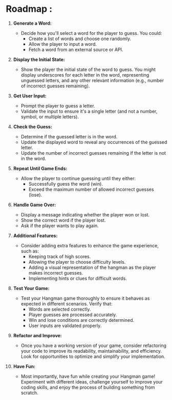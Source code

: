 # Roadmap :

1. **Generate a Word:**
   - Decide how you'll select a word for the player to guess. You could:
     - Create a list of words and choose one randomly.
     - Allow the player to input a word.
     - Fetch a word from an external source or API.

2. **Display the Initial State:**
   - Show the player the initial state of the word to guess. You might display underscores for each letter in the word, representing unguessed letters, and any other relevant information (e.g., number of incorrect guesses remaining).

3. **Get User Input:**
   - Prompt the player to guess a letter.
   - Validate the input to ensure it's a single letter (and not a number, symbol, or multiple letters).

4. **Check the Guess:**
   - Determine if the guessed letter is in the word.
   - Update the displayed word to reveal any occurrences of the guessed letter.
   - Update the number of incorrect guesses remaining if the letter is not in the word.

5. **Repeat Until Game Ends:**
   - Allow the player to continue guessing until they either:
     - Successfully guess the word (win).
     - Exceed the maximum number of allowed incorrect guesses (lose).

6. **Handle Game Over:**
   - Display a message indicating whether the player won or lost.
   - Show the correct word if the player lost.
   - Ask if the player wants to play again.

7. **Additional Features:**
   - Consider adding extra features to enhance the game experience, such as:
     - Keeping track of high scores.
     - Allowing the player to choose difficulty levels.
     - Adding a visual representation of the hangman as the player makes incorrect guesses.
     - Implementing hints or clues for difficult words.

8. **Test Your Game:**
   - Test your Hangman game thoroughly to ensure it behaves as expected in different scenarios. Verify that:
     - Words are selected correctly.
     - Player guesses are processed accurately.
     - Win and lose conditions are correctly determined.
     - User inputs are validated properly.

9. **Refactor and Improve:**
   - Once you have a working version of your game, consider refactoring your code to improve its readability, maintainability, and efficiency. Look for opportunities to optimize and simplify your implementation.

10. **Have Fun:**
    - Most importantly, have fun while creating your Hangman game! Experiment with different ideas, challenge yourself to improve your coding skills, and enjoy the process of building something from scratch.
